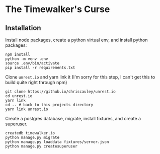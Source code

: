 # The Timewalker's Curse

## Installation

Install node packages, create a python virtual env, and install python packages:

```
npm install
python -m venv .env
source .env/bin/activate
pip install -r requirements.txt
```

Clone `unrest.io` and yarn link it (I'm sorry for this step, I can't get this to build quite right through npm)

```
git clone https://github.io/chriscauley/unrest.io
cd unrest.io
yarn link
cd .. # back to this projects directory
yarn link unrest.io
```

Create a postgres database, migrate, install fixtures, and create a superuser.

```
createdb timewalker.io
python manage.py migrate
python manage.py loaddata fixtures/server.json
python manage.py createsuperuser
```